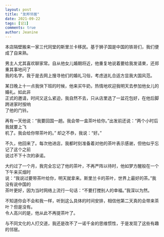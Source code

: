 ```yaml
---
layout: post
title: "友邦邻居"
date: 2021-09-22 
tags: [记1]
comments: true
author: Jeanine 
---
```

本店隔壁搬来一家三代同堂的斯里兰卡移民。基于狮子国是中国的铁哥们，我们便成了自来熟。  

男主人尤其喜欢聊家常。自从他女儿婚期将近，他重复地说着要给我发请柬，还郑重其事地问了  
我的名字。我于是去网上搜寻他们的婚礼习俗，考虑送礼合适方显我大国风范。  

某日晚上十一点我快下班的时候，他来买牛奶，热情地欢迎我明天去参加他女儿的婚礼。如此非  
正式的邀请，时间又这么紧迫，我自然不去，只从店里选了一盆花包好，在他后脚跨进家时按响  
了他的门铃。  

再有一天他说：“我要回国一趟。我会带一盒茶叶给你。”出发前还说：“两个小时后我就要上飞  
机了。我会给你带茶叶的。” 却之不恭，我说：“好。”   

不久，他回来了。每次他进店，我都时刻准备着对他的茶叶表示感谢，但他似乎忘记了这个之前  
说过不下十次的承诺。  

大约过了一个月，我完全忘记了他的茶叶，不再严阵以待时，他如梦方醒般在一个下午来买烟时  
说：“我说过要带茶叶给你，明天就拿来。斯里兰卡的茶叶，世界上最好的茶。”我没有说中国的  
茶叶更好，因为当时网络上流行一句话：“不要打搅别人的幸福。”我深以为然。  

不知道你会不会和我一样，听到这么具体的时间安排，相信他第二天真的会带来茶叶？但是没有。  
令人高兴的是，他从此不再提茶叶了。  

与不同文化的人打交道，我还是改不了一诺千金的思维惯性，于是发现了这些有趣的邻居。
